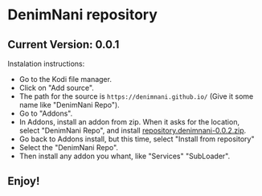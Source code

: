 # DenimNani repository
## Current Version: 0.0.1

Instalation instructions:


<p align="left">
  <ul>
    <li>Go to the Kodi file manager.</li>
    <li>Click on "Add source".</li>
    <li>The path for the source is <code>https://denimnani.github.io/</code> (Give it some name like "DenimNani Repo").</li>
    <li>Go to "Addons".</li>
    <li>In Addons, install an addon from zip.  When it asks for the location, select "DenimNani Repo", and install <a href="repository.denimnani-0.0.2.zip">repository.denimnani-0.0.2.zip</a>.</li>
    <li>Go back to Addons install, but this time, select "Install from repository"</li>
    <li>Select the "DenimNani Repo".</li>
    <li>Then install any addon you whant, like "Services" "SubLoader".</li>
  </ul>
</p>

## Enjoy!

